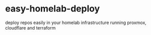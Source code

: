 # easy-homelab-deploy
deploy repos easily in your homelab infrastructure running proxmox, cloudflare and terraform
